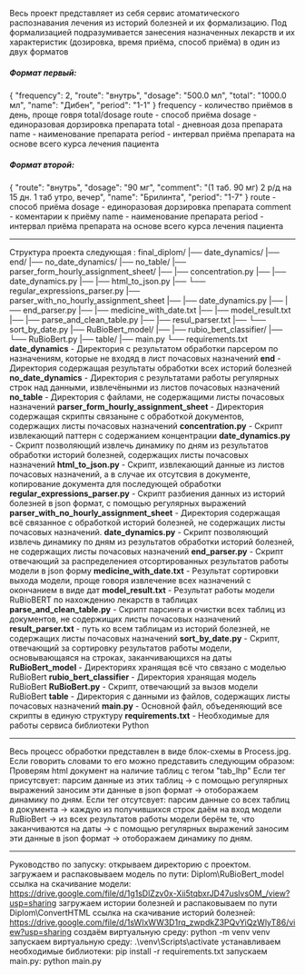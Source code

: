 Весь проект представляет из себя сервис атоматического распознавания лечения из историй болезней и их формализацию.
Под формализацией подразумивается занесения назначенных лекарств и их характеристик (дозировка, время приёма, способ приёма) в один из двух форматов
##### Формат первый:
{
    "frequency": 2,
    "route": "внутрь",
    "dosage": "500.0 мл",
    "total": "1000.0 мл",
    "name": "Дибен",
    "period": "1-1"
  }
  frequency - количество приёмов в день, проще говря total/dosage
  route - способ приёма
  dosage - единоразовая дорзировка препарата
  total - дневноая доза препарата
  name - наименование препарата
  period - интервал приёма препарата на основе всего курса лечения пациента
  ##### Формат второй:
  {
    "route": "внутрь",
    "dosage": "90 мг",
    "comment": "(1 таб. 90 мг) 2 р/д на 15 дн. 1 таб утро, вечер",
    "name": "Брилинта",
    "period": "1-7"
  }
  route - способ приёма
  dosage - единоразовая дорзировка препарата
  comment - коментарии к приёму
  name - наименование препарата
  period - интервал приёма препарата на основе всего курса лечения пациента
  _________________________________________________
  Структура проекта следующая :
  final_diplom/
|── date_dynamics/
|── end/
|── no_date_dynamics/
|── no_table/
|── parser_form_hourly_assignment_sheet/
|──     |── concentration.py
|──     |── date_dynamics.py
|──     |── html_to_json.py
|──     └── regular_expressions_parser.py
|── parser_with_no_hourly_assignment_sheet
|──     |── date_dynamics.py
|──     |── end_parser.py
|──     |── medicine_with_date.txt
|──     |── model_result.txt
|──     |── parse_and_clean_table.py
|──     |── resul_parser.txt
|──     └── sort_by_date.py
|── RuBioBert_model/
|──     |── rubio_bert_classifier/
|──     └── RuBioBert.py
|── table/
|── main.py
└── requirements.txt
**date_dynamics** - Директория с результатом обработки парсером по назначениям, которые не входяд в лист почасовых назначений
**end** - Директория содержащая результаты обработки всех историй болезней
**no_date_dynamics** - Директория с результатами работы регулярных строк над данными, извлечёнынми из листов почасовых назначений
**no_table** - Директория с файлами, не содержащими листы почасовых назначений
**parser_form_hourly_assignment_sheet** - Директория содержащая скрипты  связаныне с обработкой документов, содержащих листы почасовых назначений
**concentration.py** - Скрипт извлекающий паттерн с содержанием концентрации
**date_dynamics.py** - Скрипт позволяющий извлечь динамику по дням из результатов обработки историй болезней, содержащих листы почасовых назначений
**html_to_json.py** - Скрипт, извлекающий данные из листов почасовых назначений, а в случае их отсутсвия в документе, копирование документа для последующей обработки
**regular_expressions_parser.py** - Скрипт разбиения данных из историй болезней в json формат, с помощью регулярных выражений
**parser_with_no_hourly_assignment_sheet** - Директория содержащая всё связанное с обработкой историй болезней, не содержащих листы почасовых назначений.
**date_dynamics.py** - Скрипт позволяющий извлечь динамику по дням из результатов обработки историй болезней, не содержащих листы почасовых назначений
**end_parser.py** - Скрипт отвечающий за распределениея отсортированных результатов работы модели в json форму
 **medicine_with_date.txt** - Результат сортировки выхода модели, проще говоря извлечение всех назначений с окончанием в виде дат
 **model_result.txt** - Результат работы модели RuBioBERT по нахождению лекарств в таблицах
 **parse_and_clean_table.py** - Скрипт парсинга и очистки всех таблиц из документов, не содержищих листы почасовых назначений
 **result_parser.txt** - путь ко всем таблицам из историй болезней, не содержащих листы почасовых назначений
 **sort_by_date.py** - Скрипт, отвечающий за сортировку результатов работы модели, основывающаяся на строках, заканчивающихся на даты
 **RuBioBert_model** - Директориях хранящая всё что связано с моделью RuBioBert 
 **rubio_bert_classifier** - Директория хранящая модель RuBioBert
 **RuBioBert.py** - Скрипт, отвечающий за вызов модели RuBioBert
 **table** - Директория с данными из файлов, содержащих листы почасовых назначений
 **main.py** - Основной файл, объеденяющий все скрипты в единую структуру
 **requirements.txt** - Необходимые для работы сервиса библиотеки Python
  _________________________________________________
  Весь процесс обработки представлен в виде блок-схемы в Process.jpg.
  Если говорить словами то его можно представить следующим образом:
  Проверям html документ на наличие таблиц с тегом "tab_lhp"
  Если тег присутсвует:
  парсим данные из этих таблиц -> с помощью регулярных выражений заносим эти данные в json формат -> отоборажаем динамику по дням.
  Если тег отсутсвует:
  парсим данные со всех таблиц в документа -> каждую из получившихся строк даём на вход модели RuBioBert -> из всех результатов работы модели берём те, что заканчиваются на даты -> с помощью регулярных выражений заносим эти данные в json формат -> отоборажаем динамику по дням.
 _________________________________________________
 Руководство по запуску:
 открываем директорию с проектом.
загружаем и распаковываем модель по пути: Diplom\RuBioBert_model\
ссылка на скачивание модели: https://drive.google.com/file/d/1g1sDlZzv0x-Xii5tqbxrJD47uslvsOM_/view?usp=sharing
загружаем истории болезней и распаковываем по пути Diplom\ConvertHTML
ссылка на скачивание историй болезней: https://drive.google.com/file/d/1sWIxWW3D1rq_zwpdkZ3PQvYiQzWlyT86/view?usp=sharing
 создаём виртуальную среду: python -m venv venv
запускаем виртуальную среду: .\venv\Scripts\activate
устанавливаем необходимые библиотеки: pip install -r requirements.txt
запускаем main.py: python main.py